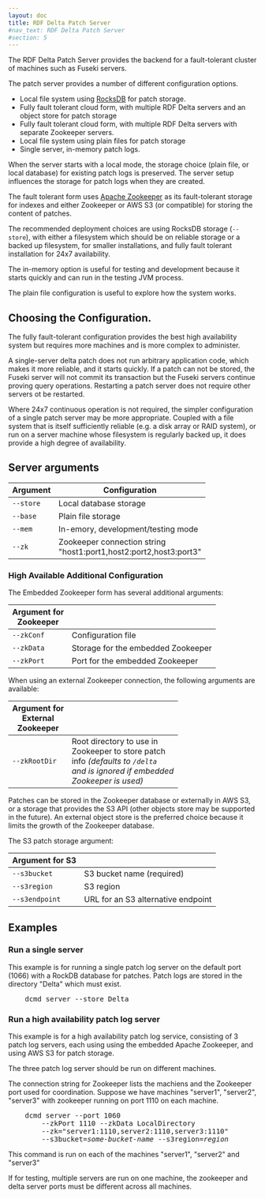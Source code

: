 ```yaml
---
layout: doc
title: RDF Delta Patch Server
#nav_text: RDF Delta Patch Server
#section: 5
---
```


The RDF Delta Patch Server provides the backend for a fault-tolerant cluster of
machines such as Fuseki servers.

The patch server provides a number of different configuration options.

* Local file system using [RocksDB](https://rocksdb.org/) for patch storage.
* Fully fault tolerant cloud form, with multiple RDF Delta servers and an object store for patch storage
* Fully fault tolerant cloud form, with multiple RDF Delta servers with separate Zookeeper servers.
* Local file system using plain files for patch storage
* Single server, in-memory patch logs.

When the server starts with a local mode, the storage choice (plain file, or
local database) for existing patch logs is preserved. The server setup influences
the storage for patch logs when they are created.

The fault tolerant form uses [Apache Zookeeper](http://zookeeper.apache.org/) as
its fault-tolerant storage for indexes and either Zookeeper or AWS S3 (or
compatible) for storing the content of patches.

The recommended deployment choices are using RocksDB storage (`--store`), with
either a filesystem which should be on reliable storage or a backed up
filesystem, for smaller installations, and fully fault tolerant installation for
24x7 availability.

The in-memory option is useful for testing and development because it
starts quickly and can run in the testing JVM process.

The plain file configuration is useful to explore how the system works.

## Choosing the Configuration.

The fully fault-tolerant configuration provides the best high availability
system but requires more machines and is more complex to administer.

A single-server delta patch does not run arbitrary application code, which makes
it more reliable, and it starts quickly.  If a patch can not be stored, the
Fuseki server will not commit its transaction but the Fuseki servers continue
proving query operations. Restarting a patch server does not require other
servers ot be restarted.

Where 24x7 continuous operation is not required, the simpler configuration of a
single patch server may be more appropriate.  Coupled with a file system that is
itself sufficiently reliable (e.g. a disk array or RAID system), or run on a
server machine whose filesystem is regularly backed up, it does provide a high degree of
availability.

## Server arguments

| Argument  | Configuration |
|-----------|---------|
| `--store` | Local database storage  |
| `--base`  | Plain file storage      |
| `--mem`   | In-emory, development/testing mode |
| `--zk`    | Zookeeper connection string<br/>"host1:port1,host2:port2,host3:port3"|

### High Available Additional Configuration

The Embedded Zookeeper form has several additional arguments:

| Argument for <br/>Zookeeper   |  |
|-----------|---------|
| `--zkConf` | Configuration file |
| `--zkData`  | Storage for the embedded Zookeeper |
| `--zkPort` | Port for the embedded Zookeeper | |

When using an external Zookeeper connection, the following arguments are available:

| Argument for <br/>External<br/>Zookeeper   |  |
|-----------|---------|
| `--zkRootDir` | Root directory to use in<br/>Zookeeper to store patch<br/>info _(defaults to `/delta`<br/>and is ignored if embedded<br/>Zookeeper is used)_

Patches can be stored in the Zookeeper database or externally in AWS S3, or a
storage that provides the S3 API (other objects store may be supported in the
future). An external object store is the preferred choice because it limits the
growth of the Zookeeper database.

The S3 patch storage argument:

| Argument for S3 |   |
|-----------|---------|
| `--s3bucket`   | S3 bucket name (required)
| `--s3region`   | S3 region |
| `--s3endpoint` | URL for an S3 alternative endpoint | 

## Examples

### Run a single server

This example is for running a single patch log server on the default port (1066)
with a RockDB database for patches. Patch logs are stored in the directory
"Delta" which must exist.

<pre>
    dcmd server --store Delta
</pre>

### Run a high availability patch log server 

This example is for a high availability patch log service, consisting of 3 patch
log servers, each using using the embedded Apache Zookeeper, and using AWS S3
for patch storage.

The three patch log server should be run on different machines.

The connection string for Zookeeper lists the machiens and the Zookeeper port
used for coordination. Suppose we have machines "server1", "server2", "server3"
with zookeeper running on port 1110 on each machine.

<pre>
    dcmd server --port 1060                                         \
        --zkPort 1110 --zkData LocalDirectory                       \
        --zk="server1:1110,server2:1110,server3:1110"               \
        --s3bucket=<i>some-bucket-name</i> --s3region=<i>region</i>
</pre>

This command is run on each of the machines "server1", "server2" and "server3"

If for testing, multiple servers are run on one machine, the zookeeper and
delta server ports must be different across all machines.
